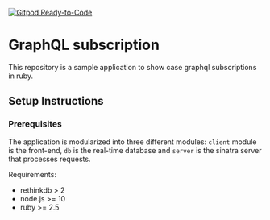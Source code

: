 [![Gitpod Ready-to-Code](https://img.shields.io/badge/Gitpod-Ready--to--Code-blue?logo=gitpod)](https://gitpod.io/#https://github.com/ngetahun/gql_stock_trader) 

# GraphQL subscription
This repository is a sample application to show case graphql subscriptions in ruby. 

## Setup Instructions
### Prerequisites
The application is modularized into three different modules: `client` module is the front-end, `db` is the real-time database and `server` is the sinatra server that processes requests.

Requirements:
* rethinkdb > 2
* node.js >= 10
* ruby >= 2.5